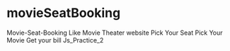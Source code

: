 # movieSeatBooking
Movie-Seat-Booking Like Movie Theater website Pick Your Seat Pick Your Movie Get your bill
Js_Practice_2

